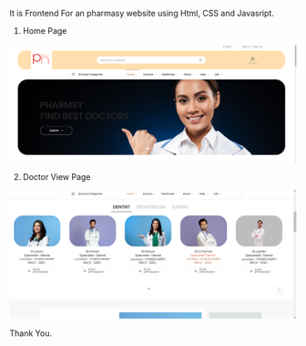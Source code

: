 It is Frontend For an pharmasy website using Html, CSS and Javasript.

1. Home Page

![Image Alt](https://github.com/jacksonsamuval/ParmsyTemplate/blob/307e257d755d7c926b1aa6eb32a584a7d699282d/Parmasy/home.png)

2. Doctor  View Page

![Image Alt](https://github.com/jacksonsamuval/ParmsyTemplate/blob/307e257d755d7c926b1aa6eb32a584a7d699282d/Parmasy/Screenshot%202024-10-23%20183407.png)

Thank You.
